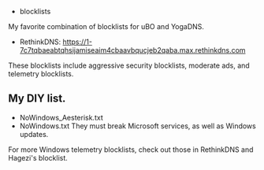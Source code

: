 * blocklists

My favorite combination of blocklists for uBO and YogaDNS.

* RethinkDNS: https://1-7c7tqbaeabtqhsijamiseaim4cbaavbqucjeb2qaba.max.rethinkdns.com

These blocklists include aggressive security blocklists, moderate ads, and telemetry blocklists.

## My DIY list.
* NoWindows_Aesterisk.txt
* NoWindows.txt
They must break Microsoft services, as well as Windows updates.

For more Windows telemetry blocklists, check out those in RethinkDNS and Hagezi's blocklist.
